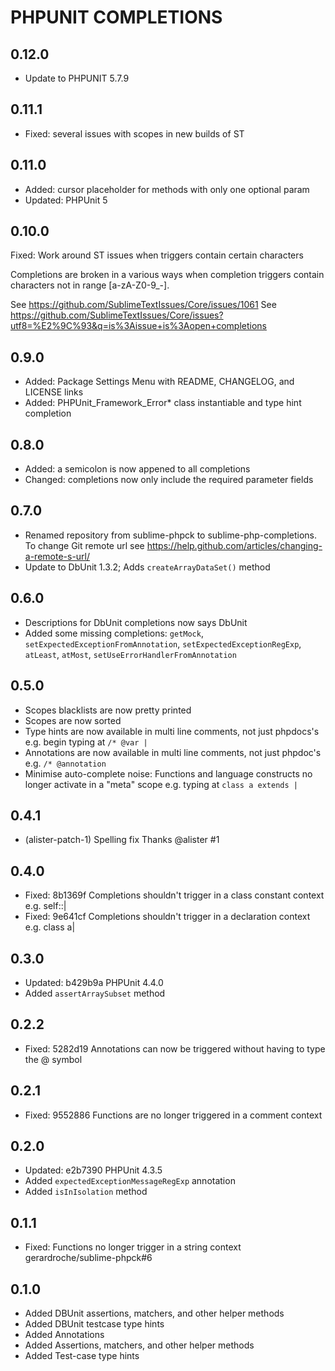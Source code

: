 # PHPUNIT COMPLETIONS

## 0.12.0

* Update to PHPUNIT 5.7.9

## 0.11.1

* Fixed: several issues with scopes in new builds of ST

## 0.11.0

* Added: cursor placeholder for methods with only one optional param
* Updated: PHPUnit 5

## 0.10.0

Fixed: Work around ST issues when triggers contain certain characters

Completions are broken in a various ways when completion
triggers contain characters not in range [a-zA-Z0-9_-].

See https://github.com/SublimeTextIssues/Core/issues/1061
See https://github.com/SublimeTextIssues/Core/issues?utf8=%E2%9C%93&q=is%3Aissue+is%3Aopen+completions

## 0.9.0

* Added: Package Settings Menu with README, CHANGELOG, and LICENSE links
* Added: PHPUnit_Framework_Error* class instantiable and type hint completion

## 0.8.0

* Added: a semicolon is now appened to all completions
* Changed: completions now only include the required parameter fields

## 0.7.0

* Renamed repository from sublime-phpck to sublime-php-completions. To change Git remote url see https://help.github.com/articles/changing-a-remote-s-url/
* Update to DbUnit 1.3.2; Adds `createArrayDataSet()` method

## 0.6.0

* Descriptions for DbUnit completions now says DbUnit
* Added some missing completions: `getMock`, `setExpectedExceptionFromAnnotation`, `setExpectedExceptionRegExp`, `atLeast`, `atMost`, `setUseErrorHandlerFromAnnotation`

## 0.5.0

* Scopes blacklists are now pretty printed
* Scopes are now sorted
* Type hints are now available in multi line comments, not just phpdocs's e.g. begin typing at `/* @var |`
* Annotations are now available in multi line comments, not just phpdoc's e.g. `/* @annotation `
* Minimise auto-complete noise: Functions and language constructs no longer activate in a "meta" scope e.g. typing at `class a extends |`

## 0.4.1

* (alister-patch-1) Spelling fix Thanks @alister #1

## 0.4.0

* Fixed: 8b1369f Completions shouldn't trigger in a class constant context e.g. self::|
* Fixed: 9e641cf Completions shouldn't trigger in a declaration context e.g. class a|

## 0.3.0

* Updated: b429b9a PHPUnit 4.4.0
* Added `assertArraySubset` method

## 0.2.2

* Fixed: 5282d19 Annotations can now be triggered without having to type the @ symbol

## 0.2.1

* Fixed: 9552886 Functions are no longer triggered in a comment context

## 0.2.0

* Updated: e2b7390 PHPUnit 4.3.5
* Added `expectedExceptionMessageRegExp` annotation
* Added `isInIsolation` method

## 0.1.1

* Fixed: Functions no longer trigger in a string context gerardroche/sublime-phpck#6

## 0.1.0

* Added DBUnit assertions, matchers, and other helper methods
* Added DBUnit testcase type hints
* Added Annotations
* Added Assertions, matchers, and other helper methods
* Added Test-case type hints

